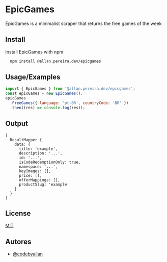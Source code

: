 # EpicGames

EpicGames is a minimalist scraper that returns the free games of the week

## Install

Install EpicGames with npm

```bash
  npm install @allan.pereira.dev/epicgames
```

## Usage/Examples

```javascript
import { EpicGames } from '@allan.pereira.dev/epicgames';
const epicGames = new EpicGames();
epicGames
  .FreeGames({ language: 'pt-BR', countryCode: 'BR' })
  .then((res) => console.log(res));
```

## Output

```
[
  ResultMapper {
    data: {
      title: 'example',
      description: '...',
      id: '...',
      isCodeRedemptionOnly: true,
      namespace: '...',
      keyImages: [],
      price: [],
      offerMappings: [],
      productSlug: 'example'
    }
  }
]
```

## License

[MIT](https://github.com/CodeByAllan/EpicGames-lib/blob/master/LICENSE.md)

## Autores

- [@codebyallan](https://github.com/CodeByAllan)
